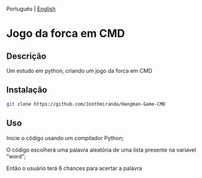 Português | [English](https://github.com/Jonthmiranda/Jogo.da.forca/blob/main/README.md)

# Jogo da forca em CMD

## Descrição

Um estudo em python, criando um jogo da forca em CMD

## Instalação

```bash
git clone https://github.com/Jonthmiranda/Hangman-Game-CMD
```

## Uso

Inicie o código usando um compilador Python;

O código escolherá uma palavra aleatória de uma lista presente na variavel "word";

Então o usuário terá 6 chances para acertar a palavra
